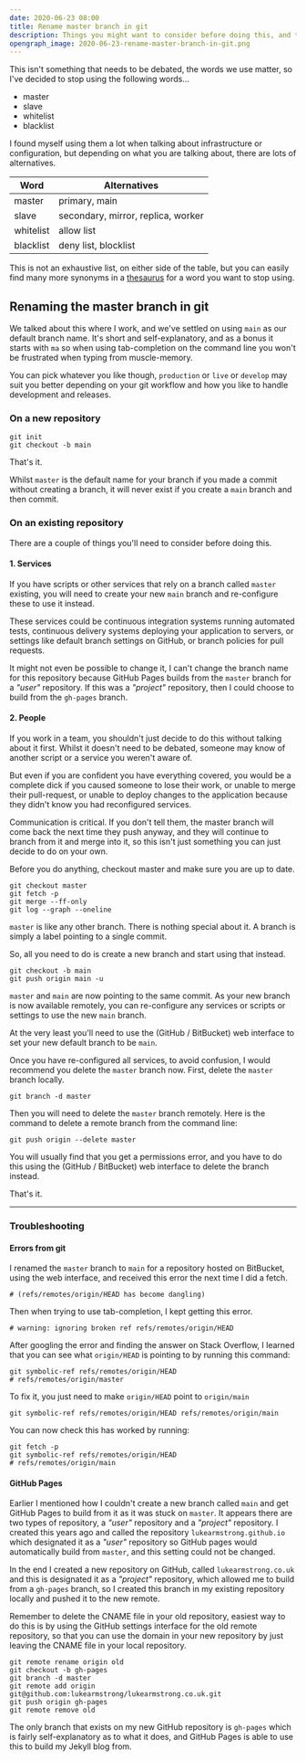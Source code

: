 ```yaml
---
date: 2020-06-23 08:00
title: Rename master branch in git
description: Things you might want to consider before doing this, and troubleshooting issues afterwards.
opengraph_image: 2020-06-23-rename-master-branch-in-git.png
---
```


This isn't something that needs to be debated, the words we use matter, so I've decided to stop using the following words...

- master
- slave
- whitelist
- blacklist

I found myself using them a lot when talking about infrastructure or configuration, but depending on what you are talking about, there are lots of alternatives.

| Word      | Alternatives                       |
|-----------|------------------------------------|
| master    | primary, main                      |
| slave     | secondary, mirror, replica, worker |
| whitelist | allow list                         |
| blacklist | deny list, blocklist               |

This is not an exhaustive list, on either side of the table, but you can easily find many more synonyms in a [thesaurus](https://www.thesaurus.com/) for a word you want to stop using.


## Renaming the master branch in git

We talked about this where I work, and we've settled on using `main` as our default branch name. It's short and self-explanatory, and as a bonus it starts with `ma` so when using tab-completion on the command line you won't be frustrated when typing from muscle-memory.

You can pick whatever you like though, `production` or `live` or `develop` may suit you better depending on your git workflow and how you like to handle development and releases.


### On a new repository

```
git init
git checkout -b main
```

That's it.

Whilst `master` is the default name for your branch if you made a commit without creating a branch, it will never exist if you create a `main` branch and then commit.


### On an existing repository

There are a couple of things you'll need to consider before doing this.


#### 1. Services

If you have scripts or other services that rely on a branch called `master` existing, you will need to create your new `main` branch and re-configure these to use it instead.

These services could be continuous integration systems running automated tests, continuous delivery systems deploying your application to servers, or settings like default branch settings on GitHub, or branch policies for pull requests.

It might not even be possible to change it, I can't change the branch name for this repository because GitHub Pages builds from the `master` branch for a _"user"_ repository. If this was a _"project"_ repository, then I could choose to build from the `gh-pages` branch.


#### 2. People

If you work in a team, you shouldn't just decide to do this without talking about it first. Whilst it doesn't need to be debated, someone may know of another script or a service you weren't aware of.

But even if you are confident you have everything covered, you would be a complete dick if you caused someone to lose their work, or unable to merge their pull-request, or unable to deploy changes to the application because they didn't know you had reconfigured services.

Communication is critical. If you don't tell them, the master branch will come back the next time they push anyway, and they will continue to branch from it and merge into it, so this isn't just something you can just decide to do on your own.

Before you do anything, checkout master and make sure you are up to date.

```
git checkout master
git fetch -p
git merge --ff-only
git log --graph --oneline
```

`master` is like any other branch. There is nothing special about it. A branch is simply a label pointing to a single commit.

So, all you need to do is create a new branch and start using that instead.

```
git checkout -b main
git push origin main -u
```

`master` and `main` are now pointing to the same commit. As your new branch is now available remotely, you can re-configure any services or scripts or settings to use the new `main` branch.

At the very least you'll need to use the (GitHub / BitBucket) web interface to set your new default branch to be `main`.

Once you have re-configured all services, to avoid confusion, I would recommend you delete the `master` branch now. First, delete the `master` branch locally.

```
git branch -d master
```

Then you will need to delete the `master` branch remotely. Here is the command to delete a remote branch from the command line:

```
git push origin --delete master
```

You will usually find that you get a permissions error, and you have to do this using the (GitHub / BitBucket) web interface to delete the branch instead.

That's it.


---


### Troubleshooting

#### Errors from git

I renamed the `master` branch to `main` for a repository hosted on BitBucket, using the web interface, and received this error the next time I did a fetch.

```
# (refs/remotes/origin/HEAD has become dangling)
```

Then when trying to use tab-completion, I kept getting this error.

```
# warning: ignoring broken ref refs/remotes/origin/HEAD
```

After googling the error and finding the answer on Stack Overflow, I learned that you can see what `origin/HEAD` is pointing to by running this command:

```
git symbolic-ref refs/remotes/origin/HEAD
# refs/remotes/origin/master
```

To fix it, you just need to make `origin/HEAD` point to `origin/main`

```
git symbolic-ref refs/remotes/origin/HEAD refs/remotes/origin/main
```

You can now check this has worked by running:

```
git fetch -p
git symbolic-ref refs/remotes/origin/HEAD
# refs/remotes/origin/main
```


#### GitHub Pages

Earlier I mentioned how I couldn't create a new branch called `main` and get GitHub Pages to build from it as it was stuck on `master`. It appears there are two types of repository, a _"user"_ repository and a _"project"_ repository. I created this years ago and called the repository `lukearmstrong.github.io` which designated it as a _"user"_ repository so GitHub pages would automatically build from `master`, and this setting could not be changed.

In the end I created a new repository on GitHub, called `lukearmstrong.co.uk` and this is designated it as a _"project"_ repository, which allowed me to build from a `gh-pages` branch, so I created this branch in my existing repository locally and pushed it to the new remote.

Remember to delete the CNAME file in your old repository, easiest way to do this is by using the GitHub settings interface for the old remote repository, so that you can use the domain in your new repository by just leaving the CNAME file in your local repository.

```
git remote rename origin old
git checkout -b gh-pages
git branch -d master
git remote add origin git@github.com:lukearmstrong/lukearmstrong.co.uk.git
git push origin gh-pages
git remote remove old
```

The only branch that exists on my new GitHub repository is `gh-pages` which is fairly self-explanatory as to what it does, and GitHub Pages is able to use this to build my Jekyll blog from.
